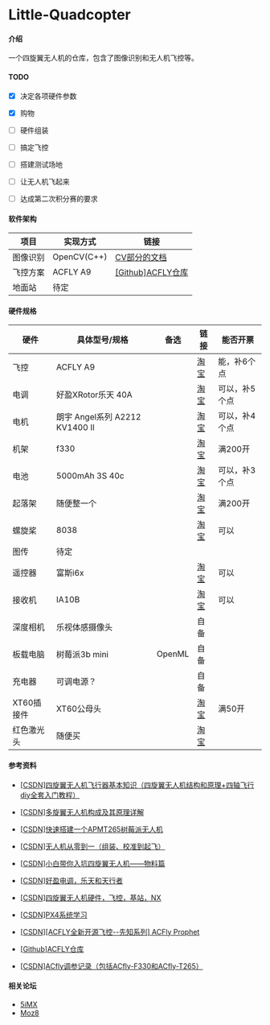 # Little-Quadcopter

#### 介绍

一个四旋翼无人机的仓库，包含了图像识别和无人机飞控等。

#### TODO

- [x] 决定各项硬件参数
- [x] 购物
- [ ] 硬件组装
- [ ] 搞定飞控
- [ ] 搭建测试场地
- [ ] 让无人机飞起来
- [ ] 达成第二次积分赛的要求


#### 软件架构

| 项目 | 实现方式 | 链接 |
| --- | --- | --- |
| 图像识别 | OpenCV(C++) | [CV部分的文档](/cv/README.md) |
| 飞控方案 | ACFLY A9 | [[Github]ACFLY仓库](https://github.com/superstarzhu/ACFly-Prophet) |
| 地面站 | 待定 |  |


#### 硬件规格

| 硬件 | 具体型号/规格 | 备选 | 链接 | 能否开票 |
| --- | --- | --- | --- | --- |
| 飞控 | ACFLY A9 |  | [淘宝](https://item.taobao.com/item.htm?spm=a1z09.2.0.0.239b2e8dFKIICV&id=591615647197&_u=72nf4lkkfb36) | 能，补6个点 |
| 电调 | 好盈XRotor乐天 40A |  | [淘宝](https://item.taobao.com/item.htm?spm=a1z09.2.0.0.239b2e8dFKIICV&id=41195768497&_u=72nf4lkk8064) | 可以，补5个点 |
| 电机 | 朗宇 Angel系列 A2212 KV1400 II |  | [淘宝](https://item.taobao.com/item.htm?spm=a1z09.2.0.0.239b2e8dFKIICV&id=37277354171&_u=72nf4lkk652d) | 可以，补4个点 |
| 机架 | f330 |  | [淘宝](https://item.taobao.com/item.htm?spm=a1z09.2.0.0.239b2e8dFKIICV&id=560813937533&_u=72nf4lkk3529) | 满200开 |
| 电池 | 5000mAh 3S 40c |  | [淘宝](https://item.taobao.com/item.htm?spm=a1z09.2.0.0.239b2e8dFKIICV&id=45510144405&_u=72nf4lkkf655) | 可以，补3个点 |
| 起落架 | 随便整一个 |  | [淘宝](https://item.taobao.com/item.htm?spm=a1z09.2.0.0.239b2e8dFKIICV&id=560813937533&_u=72nf4lkk3529) | 满200开 |
| 螺旋桨 | 8038 |  | [淘宝](https://item.taobao.com/item.htm?spm=a1z09.2.0.0.239b2e8dFKIICV&id=14478811742&_u=72nf4lkk47ac) | 可以 |
| 图传 | 待定 |  |  |
| 遥控器 | 富斯i6x |  | [淘宝](https://item.taobao.com/item.htm?spm=a1z09.2.0.0.239b2e8dFKIICV&id=559784577776&_u=72nf4lkk7c6f) | 可以 |
| 接收机 | IA10B |  | [淘宝](https://item.taobao.com/item.htm?spm=a1z09.2.0.0.239b2e8dFKIICV&id=559784577776&_u=72nf4lkk7c6f) | 可以 |
| 深度相机 | 乐视体感摄像头 |  | 自备 |
| 板载电脑 | 树莓派3b mini | OpenML | 自备 |
| 充电器 | 可调电源？ |  | 自备 |
| XT60插接件 | XT60公母头 |  | [淘宝](https://item.taobao.com/item.htm?spm=a1z09.2.0.0.239b2e8dFKIICV&id=607100521066&_u=72nf4lkkfc0e) | 满50开 |
| 红色激光头 | 随便买 |  | [淘宝](https://item.taobao.com/item.htm?spm=a1z09.2.0.0.239b2e8dFKIICV&id=568607919381&_u=72nf4lkk37be) |


#### 参考资料

- [[CSDN]四旋翼无人机飞行器基本知识（四旋翼无人机结构和原理+四轴飞行diy全套入门教程）](https://blog.csdn.net/weixin_43394322/article/details/92832164)

- [[CSDN]多旋翼无人机构成及其原理详解](https://blog.csdn.net/Reign_Man/article/details/107138364)

- [[CSDN]快速搭建一个APMT265树莓派无人机](https://blog.csdn.net/sinat_16643223/article/details/108354556)

- [[CSDN]无人机从零到一（组装、校准到起飞）](https://blog.csdn.net/weixin_41869763/article/details/104991303)

- [[CSDN]小白带你入坑四旋翼无人机——物料篇](https://blog.csdn.net/weixin_43689161/article/details/109231863)

- [[CSDN]好盈电调，乐天和天行者](https://blog.csdn.net/sinat_16643223/article/details/107234723)

- [[CSDN]四旋翼无人机硬件，飞控，基站，NX](https://blog.csdn.net/weixin_54614931/article/details/120029310)

- [[CSDN]PX4系统学习](https://blog.csdn.net/qq_43096525/article/details/109283976)

- [[CSDN][ACFLY全新开源飞控--先知系列] ACFly Prophet](https://blog.csdn.net/weixin_40767422/article/details/102639677)

- [[Github]ACFLY仓库](https://github.com/superstarzhu/ACFly-Prophet)

- [[CSDN]ACfly调参记录（包括ACfly-F330和ACfly-T265）](https://www.csdn.net/tags/NtjaYg0sMzg4OTktYmxvZwO0O0OO0O0O.html)


#### 相关论坛
- [5iMX](http://www.5imx.com/portal.php)
- [Moz8](https://www.moz8.com/)
